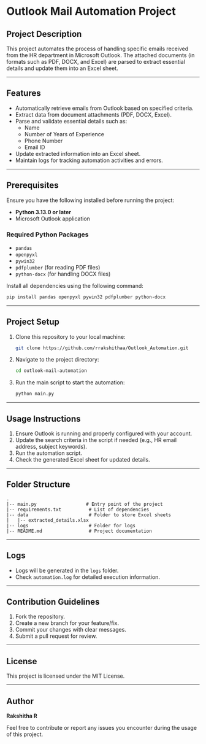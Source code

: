 # Outlook Mail Automation Project

## Project Description
This project automates the process of handling specific emails received from the HR department in Microsoft Outlook. The attached documents (in formats such as PDF, DOCX, and Excel) are parsed to extract essential details and update them into an Excel sheet.

---

## Features
- Automatically retrieve emails from Outlook based on specified criteria.
- Extract data from document attachments (PDF, DOCX, Excel).
- Parse and validate essential details such as:
  - Name
  - Number of Years of Experience
  - Phone Number
  - Email ID
- Update extracted information into an Excel sheet.
- Maintain logs for tracking automation activities and errors.

---

## Prerequisites
Ensure you have the following installed before running the project:
- **Python 3.13.0 or later**
- Microsoft Outlook application

### Required Python Packages
- `pandas`
- `openpyxl`
- `pywin32`
- `pdfplumber` (for reading PDF files)
- `python-docx` (for handling DOCX files)

Install all dependencies using the following command:
```bash
pip install pandas openpyxl pywin32 pdfplumber python-docx
```

---

## Project Setup
1. Clone this repository to your local machine:
   ```bash
   git clone https://github.com/rrakshithaa/Outlook_Automation.git
   ```
2. Navigate to the project directory:
   ```bash
   cd outlook-mail-automation
   ```
3. Run the main script to start the automation:
   ```bash
   python main.py
   ```

---

## Usage Instructions
1. Ensure Outlook is running and properly configured with your account.
2. Update the search criteria in the script if needed (e.g., HR email address, subject keywords).
3. Run the automation script.
4. Check the generated Excel sheet for updated details.

---

## Folder Structure
```
.
|-- main.py                  # Entry point of the project
|-- requirements.txt          # List of dependencies
|-- data                      # Folder to store Excel sheets
|   |-- extracted_details.xlsx
|-- logs                      # Folder for logs
|-- README.md                 # Project documentation
```

---

## Logs
- Logs will be generated in the `logs` folder.
- Check `automation.log` for detailed execution information.

---

## Contribution Guidelines
1. Fork the repository.
2. Create a new branch for your feature/fix.
3. Commit your changes with clear messages.
4. Submit a pull request for review.

---

## License
This project is licensed under the MIT License.

---

## Author
**Rakshitha R**

Feel free to contribute or report any issues you encounter during the usage of this project.
